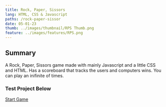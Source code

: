 ```yaml
---
title: Rock, Paper, Sissors
lang: HTML, CSS & Javascript
paths: /rock-paper-sissor
date: 05-01-23
thumb: ../images/thumbnail/RPS Thumb.png
feature: ../images/features/RPS.png
---
```


## Summary

A Rock, Paper, Sissors game made with mainly Javascript and a little CSS and HTML. Has a scoreboard that tracks the users and computers wins. You can play an inifinite of times.

### **Test Project Below**

[Start Game](https://mray2k4.github.io/Rock-Paper-Sissors-App/)